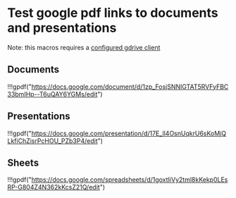 # Test google pdf links to documents and presentations

Note: this macros requires a [configured gdrive client](https://github.com/threefoldtech/jumpscaleX_threebot/blob/development/docs/wikis/tech/gdrive.md)  

## Documents

!!!gpdf("https://docs.google.com/document/d/1zp_FosjSNNIGTAT5RVFyFBC33bmIHp--T6uQAY6YGMs/edit")


## Presentations

!!!gpdf("https://docs.google.com/presentation/d/17E_ll4OsnUqkrU6sKoMjQLkfiChZisrPcHOU_PZb3P4/edit")


## Sheets

!!!gpdf("https://docs.google.com/spreadsheets/d/1goxtIiVy2tml8kKekp0LEsRP-G804Z4N362kKcsZ21Q/edit")
